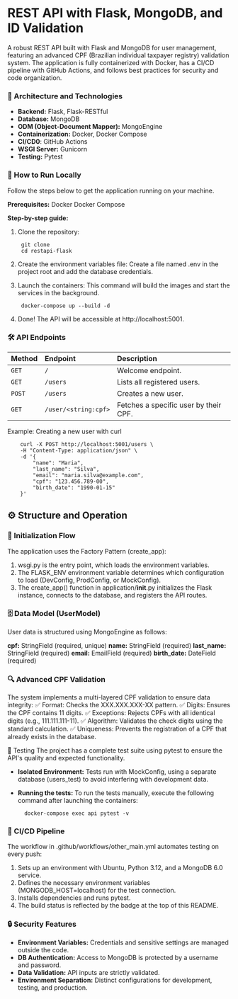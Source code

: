 # REST API with Flask, MongoDB, and ID Validation
A robust REST API built with Flask and MongoDB for user management, featuring an advanced CPF (Brazilian individual taxpayer registry) validation system. The application is fully containerized with Docker, has a CI/CD pipeline with GitHub Actions, and follows best practices for security and code organization.

### 🚀 Architecture and Technologies

* **Backend:** Flask, Flask-RESTful
* **Database:** MongoDB
* **ODM (Object-Document Mapper):** MongoEngine
* **Containerization:** Docker, Docker Compose
* **CI/CD0**: GitHub Actions
* **WSGI Server:** Gunicorn
* **Testing:** Pytest

### 🐳 How to Run Locally

Follow the steps below to get the application running on your machine.

**Prerequisites:**
Docker
Docker Compose

**Step-by-step guide:**

1. Clone the repository:

        git clone 
        cd restapi-flask

3. Create the environment variables file:
Create a file named .env in the project root and add the database credentials.

4. Launch the containers:
This command will build the images and start the services in the background.

        docker-compose up --build -d

5. Done!
The API will be accessible at http://localhost:5001.

### 🛠️ API Endpoints
| Method | Endpoint                | Description                               |
| :----- | :---------------------- | :---------------------------------------- |
| `GET`  | `/`                     | Welcome endpoint.                         |
| `GET`  | `/users`                | Lists all registered users.               |
| `POST` | `/users`                | Creates a new user.                       |
| `GET`  | `/user/<string:cpf>`    | Fetches a specific user by their CPF.     |

Example: Creating a new user with curl

        curl -X POST http://localhost:5001/users \
        -H "Content-Type: application/json" \
        -d '{
            "name": "Maria",
            "last_name": "Silva",
            "email": "maria.silva@example.com",
            "cpf": "123.456.789-00",
            "birth_date": "1990-01-15"
        }'

## ⚙️ Structure and Operation

### 🔧 Initialization Flow
The application uses the Factory Pattern (create_app):

1. wsgi.py is the entry point, which loads the environment variables.
2. The FLASK_ENV environment variable determines which configuration to load (DevConfig, ProdConfig, or MockConfig).
3. The create_app() function in application/__init__.py initializes the Flask instance, connects to the database, and registers the API routes.

### 🗄️ Data Model (UserModel)

User data is structured using MongoEngine as follows:

**cpf:** StringField (required, unique)
**name:** StringField (required)
**last_name:** StringField (required)
**email:** EmailField (required)
**birth_date:** DateField (required)

### 🔍 Advanced CPF Validation

The system implements a multi-layered CPF validation to ensure data integrity:
✅ Format: Checks the XXX.XXX.XXX-XX pattern.
✅ Digits: Ensures the CPF contains 11 digits.
✅ Exceptions: Rejects CPFs with all identical digits (e.g., 111.111.111-11).
✅ Algorithm: Validates the check digits using the standard calculation.
✅ Uniqueness: Prevents the registration of a CPF that already exists in the database.

🧪 Testing
The project has a complete test suite using pytest to ensure the API's quality and expected functionality.

* **Isolated Environment:** Tests run with MockConfig, using a separate database (users_test) to avoid interfering with development data.
* **Running the tests:** To run the tests manually, execute the following command after launching the containers:

        docker-compose exec api pytest -v

### 🚢 CI/CD Pipeline

The workflow in .github/workflows/other_main.yml automates testing on every push:

1. Sets up an environment with Ubuntu, Python 3.12, and a MongoDB 6.0 service.
2. Defines the necessary environment variables (MONGODB_HOST=localhost) for the test connection.
3. Installs dependencies and runs pytest.
4. The build status is reflected by the badge at the top of this README.

### 🔒 Security Features

* **Environment Variables:** Credentials and sensitive settings are managed outside the code.
* **DB Authentication:** Access to MongoDB is protected by a username and password.
* **Data Validation:** API inputs are strictly validated.
* **Environment Separation:** Distinct configurations for development, testing, and production.
